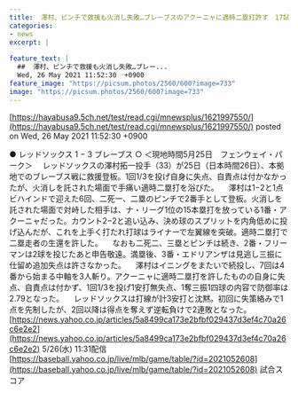 ```yaml
---
title:  澤村、ピンチで救援も火消し失敗…ブレーブスのアクーニャに適時二塁打許す　17試合　1勝0敗　2.79  
categories:
- news
excerpt: |
  
feature_text: |
  ##  澤村、ピンチで救援も火消し失敗…ブレー...
  Wed, 26 May 2021 11:52:30  +0900
feature_image: "https://picsum.photos/2560/600?image=733"
image: "https://picsum.photos/2560/600?image=733"
---
```


[https://hayabusa9.5ch.net/test/read.cgi/mnewsplus/1621997550/](https://hayabusa9.5ch.net/test/read.cgi/mnewsplus/1621997550/)
posted on Wed, 26 May 2021 11:52:30  +0900

<!--more-->

● レッドソックス 1 − 3 ブレーブス ○ ＜現地時間5月25日　フェンウェイ・パーク＞ 　レッドソックスの澤村拓一投手（33）が25日（日本時間26日）、本拠地でのブレーブス戦に救援登板。1回1/3を投げ自身に失点、自責点は付かなかったが、火消しを託された場面で手痛い適時二塁打を浴びた。 　澤村は1−2と1点ビハインドで迎えた6回、二死一、二塁のピンチで2番手として登板。火消しを託された場面で対峙した相手は、ナ・リーグ1位の15本塁打を放っている1番・アクーニャだった。カウント2−2と追い込み、決め球のスプリットを内角低めに投げ込んだが、これを上手く打たれ打球はライナーで左翼線を突破。適時二塁打で二塁走者の生還を許した。 　なおも二死二、三塁とピンチは続き、2番・フリーマンは2球を投じたあと申告敬遠。満塁後、3番・エドリアンザは見逃し三振に仕留め追加失点は許さなかった。 　澤村はイニングをまたいで続投し、7回は4番から始まる中軸を3人斬り。アクーニャに適時二塁打を許したものの自身に失点、自責点は付かず、1回1/3を投げ1安打無失点、1奪三振1四球の内容で防御率は2.79となった。 　レッドソックスは打線が計3安打と沈黙。初回に失策絡みで1点を先制したが、2回以降は得点を奪えず逆転負けで2連敗となった。 [https://news.yahoo.co.jp/articles/5a8499ca173e2bfbf029437d3ef4c70a26c6e2e2](https://news.yahoo.co.jp/articles/5a8499ca173e2bfbf029437d3ef4c70a26c6e2e2) 5/26(水) 11:31配信 [https://baseball.yahoo.co.jp/live/mlb/game/table/?id=2021052608](https://baseball.yahoo.co.jp/live/mlb/game/table/?id=2021052608) 試合スコア
